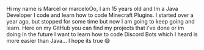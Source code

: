 Hi my name is Marcel or marceloOo, I am 15 years old and Im a Java Developer I code and learn how to code Minecraft Plugins.
I started over a year ago, but stopped for some time but now I am going to keep going and learn.
Here on my GitHub you can find my projects that i've done or im doing
In the future I want to learn how to code Discord Bots which I heard is more easier than Java... I hope its true 😅
